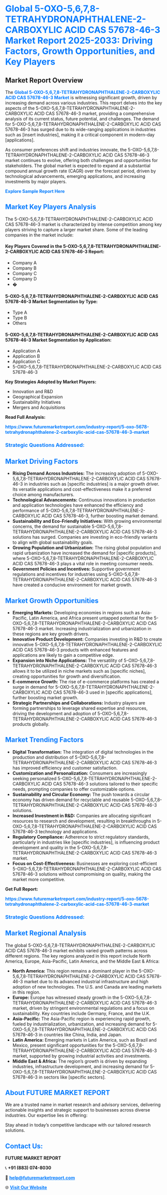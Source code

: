 <h1 style="color: #007BFF;">Global 5-OXO-5,6,7,8-TETRAHYDRONAPHTHALENE-2-CARBOXYLIC ACID CAS 57678-46-3 Market Report 2025-2033: Driving Factors, Growth Opportunities, and Key Players</h1>

<section id="overview">
<h2>Market Report Overview</h2>
<p>The <a href="https://www.futuremarketreport.com/industry-report/5-oxo-5678-tetrahydronaphthalene-2-carboxylic-acid-cas-57678-46-3-market" style="color: #007BFF; text-decoration: none;"><strong>Global 5-OXO-5,6,7,8-TETRAHYDRONAPHTHALENE-2-CARBOXYLIC ACID CAS 57678-46-3 Market</strong></a> is witnessing significant growth, driven by increasing demand across various industries. This report delves into the key aspects of the 5-OXO-5,6,7,8-TETRAHYDRONAPHTHALENE-2-CARBOXYLIC ACID CAS 57678-46-3 market, providing a comprehensive analysis of its current status, future potential, and challenges. The demand for 5-OXO-5,6,7,8-TETRAHYDRONAPHTHALENE-2-CARBOXYLIC ACID CAS 57678-46-3 has surged due to its wide-ranging applications in industries such as [insert industries], making it a critical component in modern-day [applications].</p>
<p>As consumer preferences shift and industries innovate, the 5-OXO-5,6,7,8-TETRAHYDRONAPHTHALENE-2-CARBOXYLIC ACID CAS 57678-46-3 market continues to evolve, offering both challenges and opportunities for stakeholders. The global market is expected to expand at a substantial compound annual growth rate (CAGR) over the forecast period, driven by technological advancements, emerging applications, and increasing investments by major players.</p>
</section>

<section id="overview">
<p><a href="https://www.futuremarketreport.com/request-sample/reportId=113174" style="color: #007BFF; text-decoration: none;"><strong>Explore Sample Report Here</strong></a></p>
</section>

<section id="key-players">
<h2 style="color: #007BFF;">Market Key Players Analysis</h2>
<p>The 5-OXO-5,6,7,8-TETRAHYDRONAPHTHALENE-2-CARBOXYLIC ACID CAS 57678-46-3 market is characterized by intense competition among key players striving to capture a larger market share. Some of the leading companies in the market include:</p>
<h4>Key Players Covered in the 5-OXO-5,6,7,8-TETRAHYDRONAPHTHALENE-2-CARBOXYLIC ACID CAS 57678-46-3 Report:</h4>
<ul><li>Company A</li><li>Company B</li><li>Company C</li><li>Company D</li><li>�</li></ul>
<h4>5-OXO-5,6,7,8-TETRAHYDRONAPHTHALENE-2-CARBOXYLIC ACID CAS 57678-46-3 Market Segmentation by Type:</h4>
<ul><li>Type A</li><li>Type B</li><li>Others</li></ul>

<h4>5-OXO-5,6,7,8-TETRAHYDRONAPHTHALENE-2-CARBOXYLIC ACID CAS 57678-46-3 Market Segmentation by Application:</h4>
<ul><li>Application A</li><li>Application B</li><li>Application C</li><li>5-OXO-5,6,7,8-TETRAHYDRONAPHTHALENE-2-CARBOXYLIC ACID CAS 57678-46-3</li></ul>
<p><strong>Key Strategies Adopted by Market Players:</strong></p>
<ul>
<li>Innovation and R&D</li>
<li>Geographical Expansion</li>
<li>Sustainability Initiatives</li>
<li>Mergers and Acquisitions</li>
</ul>
</section>

<section>
<p><strong>Read Full Analysis: </strong></p><a href="https://www.futuremarketreport.com/industry-report/5-oxo-5678-tetrahydronaphthalene-2-carboxylic-acid-cas-57678-46-3-market" style="color: #007BFF; text-decoration: none;"><strong>https://www.futuremarketreport.com/industry-report/5-oxo-5678-tetrahydronaphthalene-2-carboxylic-acid-cas-57678-46-3-market</strong></a>
<h3 style="color: #007BFF;">Strategic Questions Addressed:</h3>
</section>

<section id="driving-factors">
<h2 style="color: #007BFF;">Market Driving Factors</h2>
<ul>
<li><strong>Rising Demand Across Industries:</strong> The increasing adoption of 5-OXO-5,6,7,8-TETRAHYDRONAPHTHALENE-2-CARBOXYLIC ACID CAS 57678-46-3 in industries such as [specific industries] is a major growth driver. Its versatile applications and cost-effectiveness make it a preferred choice among manufacturers.</li>
<li><strong>Technological Advancements:</strong> Continuous innovations in production and application technologies have enhanced the efficiency and performance of 5-OXO-5,6,7,8-TETRAHYDRONAPHTHALENE-2-CARBOXYLIC ACID CAS 57678-46-3, further boosting market demand.</li>
<li><strong>Sustainability and Eco-Friendly Initiatives:</strong> With growing environmental concerns, the demand for sustainable 5-OXO-5,6,7,8-TETRAHYDRONAPHTHALENE-2-CARBOXYLIC ACID CAS 57678-46-3 solutions has surged. Companies are investing in eco-friendly variants to align with global sustainability goals.</li>
<li><strong>Growing Population and Urbanization:</strong> The rising global population and rapid urbanization have increased the demand for [specific products], where 5-OXO-5,6,7,8-TETRAHYDRONAPHTHALENE-2-CARBOXYLIC ACID CAS 57678-46-3 plays a vital role in meeting consumer needs.</li>
<li><strong>Government Policies and Incentives:</strong> Supportive government regulations and incentives for industries using 5-OXO-5,6,7,8-TETRAHYDRONAPHTHALENE-2-CARBOXYLIC ACID CAS 57678-46-3 have created a conducive environment for market growth.</li>
</ul>
</section>

<section id="growth-opportunities">
<h2 style="color: #007BFF;">Market Growth Opportunities</h2>
<ul>
<li><strong>Emerging Markets:</strong> Developing economies in regions such as Asia-Pacific, Latin America, and Africa present untapped potential for the 5-OXO-5,6,7,8-TETRAHYDRONAPHTHALENE-2-CARBOXYLIC ACID CAS 57678-46-3 market. Increasing industrialization and urbanization in these regions are key growth drivers.</li>
<li><strong>Innovative Product Development:</strong> Companies investing in R&D to create innovative 5-OXO-5,6,7,8-TETRAHYDRONAPHTHALENE-2-CARBOXYLIC ACID CAS 57678-46-3 products with enhanced features and applications are likely to gain a competitive edge.</li>
<li><strong>Expansion into Niche Applications:</strong> The versatility of 5-OXO-5,6,7,8-TETRAHYDRONAPHTHALENE-2-CARBOXYLIC ACID CAS 57678-46-3 allows it to be utilized in niche markets such as [specific niches], creating opportunities for growth and diversification.</li>
<li><strong>E-commerce Growth:</strong> The rise of e-commerce platforms has created a surge in demand for 5-OXO-5,6,7,8-TETRAHYDRONAPHTHALENE-2-CARBOXYLIC ACID CAS 57678-46-3 used in [specific applications], further boosting market growth.</li>
<li><strong>Strategic Partnerships and Collaborations:</strong> Industry players are forming partnerships to leverage shared expertise and resources, driving the development and adoption of 5-OXO-5,6,7,8-TETRAHYDRONAPHTHALENE-2-CARBOXYLIC ACID CAS 57678-46-3 products globally.</li>
</ul>
</section>

<section id="trending-factors">
<h2 style="color: #007BFF;">Market Trending Factors</h2>
<ul>
<li><strong>Digital Transformation:</strong> The integration of digital technologies in the production and distribution of 5-OXO-5,6,7,8-TETRAHYDRONAPHTHALENE-2-CARBOXYLIC ACID CAS 57678-46-3 has improved efficiency and customer satisfaction.</li>
<li><strong>Customization and Personalization:</strong> Consumers are increasingly seeking personalized 5-OXO-5,6,7,8-TETRAHYDRONAPHTHALENE-2-CARBOXYLIC ACID CAS 57678-46-3 solutions tailored to their specific needs, prompting companies to offer customizable options.</li>
<li><strong>Sustainability and Circular Economy:</strong> The push towards a circular economy has driven demand for recyclable and reusable 5-OXO-5,6,7,8-TETRAHYDRONAPHTHALENE-2-CARBOXYLIC ACID CAS 57678-46-3 solutions.</li>
<li><strong>Increased Investment in R&D:</strong> Companies are allocating significant resources to research and development, resulting in breakthroughs in 5-OXO-5,6,7,8-TETRAHYDRONAPHTHALENE-2-CARBOXYLIC ACID CAS 57678-46-3 technology and applications.</li>
<li><strong>Regulatory Compliance:</strong> Adherence to strict regulatory standards, particularly in industries like [specific industries], is influencing product development and quality in the 5-OXO-5,6,7,8-TETRAHYDRONAPHTHALENE-2-CARBOXYLIC ACID CAS 57678-46-3 market.</li>
<li><strong>Focus on Cost-Effectiveness:</strong> Businesses are exploring cost-efficient 5-OXO-5,6,7,8-TETRAHYDRONAPHTHALENE-2-CARBOXYLIC ACID CAS 57678-46-3 solutions without compromising on quality, making the market more competitive.</li>
</ul>
</section>

<section>
<p><strong>Get Full Report: </strong></p><a href="https://www.futuremarketreport.com/industry-report/5-oxo-5678-tetrahydronaphthalene-2-carboxylic-acid-cas-57678-46-3-market" style="color: #007BFF; text-decoration: none;"><strong>https://www.futuremarketreport.com/industry-report/5-oxo-5678-tetrahydronaphthalene-2-carboxylic-acid-cas-57678-46-3-market</strong></a>
<h3 style="color: #007BFF;">Strategic Questions Addressed:</h3>
</section>


<section id="regional-analysis">
<h2 style="color: #007BFF;">Market Regional Analysis</h2>
<p>The global 5-OXO-5,6,7,8-TETRAHYDRONAPHTHALENE-2-CARBOXYLIC ACID CAS 57678-46-3 market exhibits varied growth patterns across different regions. The key regions analyzed in this report include North America, Europe, Asia-Pacific, Latin America, and the Middle East & Africa:</p>
<ul>
<li><strong>North America:</strong> This region remains a dominant player in the 5-OXO-5,6,7,8-TETRAHYDRONAPHTHALENE-2-CARBOXYLIC ACID CAS 57678-46-3 market due to its advanced industrial infrastructure and high adoption of new technologies. The U.S. and Canada are leading markets in this region.</li>
<li><strong>Europe:</strong> Europe has witnessed steady growth in the 5-OXO-5,6,7,8-TETRAHYDRONAPHTHALENE-2-CARBOXYLIC ACID CAS 57678-46-3 market, driven by stringent environmental regulations and a focus on sustainability. Key countries include Germany, France, and the U.K.</li>
<li><strong>Asia-Pacific:</strong> The Asia-Pacific region is experiencing rapid growth, fueled by industrialization, urbanization, and increasing demand for 5-OXO-5,6,7,8-TETRAHYDRONAPHTHALENE-2-CARBOXYLIC ACID CAS 57678-46-3 in countries like China, India, and Japan.</li>
<li><strong>Latin America:</strong> Emerging markets in Latin America, such as Brazil and Mexico, present significant opportunities for the 5-OXO-5,6,7,8-TETRAHYDRONAPHTHALENE-2-CARBOXYLIC ACID CAS 57678-46-3 market, supported by growing industrial activities and investments.</li>
<li><strong>Middle East & Africa:</strong> The region’s growth is driven by expanding industries, infrastructure development, and increasing demand for 5-OXO-5,6,7,8-TETRAHYDRONAPHTHALENE-2-CARBOXYLIC ACID CAS 57678-46-3 in sectors like [specific sectors].</li>
</ul>
</section>

<footer>
<h2 style="color: #007BFF;">About FUTURE MARKET REPORT</h2>
<p>We are a trusted name in market research and advisory services, delivering actionable insights and strategic support to businesses across diverse industries. Our expertise lies in offering:</p>

<p>Stay ahead in today’s competitive landscape with our tailored research solutions.</p>

<h2 style="color: #007BFF;">Contact Us:</h2>
<p><strong>FUTURE MARKET REPORT</strong></p>
<p>📞 <strong>+91 (883) 074-8030</strong></p>
<p>📧 <strong><a href="mailto:help@futuremarketreport.com" style="color: #007BFF;">help@futuremarketreport.com</a></strong></p>
<p>🌐 <strong><a href="https://www.futuremarketreport.com/" style="color: #007BFF;">Visit Our Website</a></strong></p>
</footer>